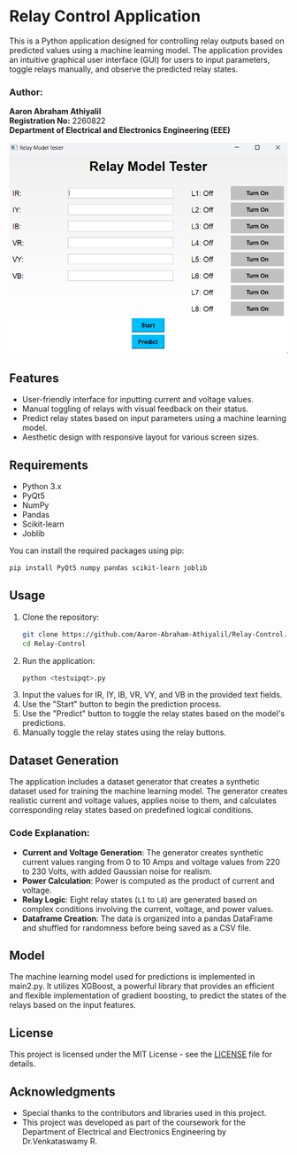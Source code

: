 
# Relay Control Application

This is a Python application designed for controlling relay outputs based on predicted values using a machine learning model. The application provides an intuitive graphical user interface (GUI) for users to input parameters, toggle relays manually, and observe the predicted relay states.

### Author:
**Aaron Abraham Athiyalil**  
**Registration No:** 2260822  
**Department of Electrical and Electronics Engineering (EEE)**





![UI](image.png)
## Features
- User-friendly interface for inputting current and voltage values.
- Manual toggling of relays with visual feedback on their status.
- Predict relay states based on input parameters using a machine learning model.
- Aesthetic design with responsive layout for various screen sizes.

## Requirements
- Python 3.x
- PyQt5
- NumPy
- Pandas
- Scikit-learn
- Joblib

You can install the required packages using pip:

```bash
pip install PyQt5 numpy pandas scikit-learn joblib
```

## Usage
1. Clone the repository:
   ```bash
   git clone https://github.com/Aaron-Abraham-Athiyalil/Relay-Control.git
   cd Relay-Control
   ```
2. Run the application:
   ```bash
   python <testuipqt>.py
   ```
3. Input the values for IR, IY, IB, VR, VY, and VB in the provided text fields.
4. Use the "Start" button to begin the prediction process.
5. Use the "Predict" button to toggle the relay states based on the model's predictions.
6. Manually toggle the relay states using the relay buttons.

## Dataset Generation
The application includes a dataset generator that creates a synthetic dataset used for training the machine learning model. The generator creates realistic current and voltage values, applies noise to them, and calculates corresponding relay states based on predefined logical conditions.

### Code Explanation:
- **Current and Voltage Generation**: The generator creates synthetic current values ranging from 0 to 10 Amps and voltage values from 220 to 230 Volts, with added Gaussian noise for realism.
- **Power Calculation**: Power is computed as the product of current and voltage.
- **Relay Logic**: Eight relay states (`L1` to `L8`) are generated based on complex conditions involving the current, voltage, and power values.
- **Dataframe Creation**: The data is organized into a pandas DataFrame and shuffled for randomness before being saved as a CSV file.


## Model
The machine learning model used for predictions is implemented in main2.py. It utilizes XGBoost, a powerful library that provides an efficient and flexible implementation of gradient boosting, to predict the states of the relays based on the input features.
## License
This project is licensed under the MIT License - see the [LICENSE](LICENSE) file for details.

## Acknowledgments
- Special thanks to the contributors and libraries used in this project.
- This project was developed as part of the coursework for the Department of Electrical and Electronics Engineering by Dr.Venkataswamy R.
